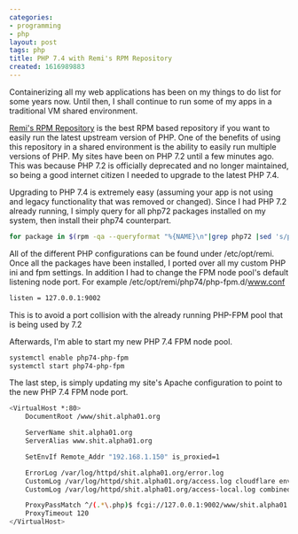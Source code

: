 ```yaml
---
categories:
- programming
- php
layout: post
tags: php
title: PHP 7.4 with Remi's RPM Repository
created: 1616989883
---
```


Containerizing all my web applications has been on my things to do list for some years now. Until then, I shall continue to run some of my apps in a traditional VM shared environment.

<a href="https://rpms.remirepo.net/" target="_blank">Remi's RPM Repository</a> is the best RPM based repository if you want to easily run the latest upstream version of PHP. One of the benefits of using this repository in a shared environment is the ability to easily run multiple versions of PHP. My sites have been on PHP 7.2 until a few minutes ago. This was because PHP 7.2 is officially deprecated and no longer maintained, so being a good internet citizen I needed to upgrade to the latest PHP 7.4.

Upgrading to PHP 7.4 is extremely easy (assuming your app is not using and legacy functionality that was removed or changed). Since I had PHP 7.2 already running, I simply query for all php72 packages installed on my system, then install their php74 counterpart.

```bash
for package in $(rpm -qa --queryformat "%{NAME}\n"|grep php72 |sed 's/php72/php74/g'); do yum install -y $package; done
```

All of the different PHP configurations can be found under /etc/opt/remi. Once all the packages have been installed, I ported over all my custom PHP ini and fpm settings. In addition I had to change the FPM node pool's default listening node port. For example /etc/opt/remi/php74/php-fpm.d/www.conf

```bash
listen = 127.0.0.1:9002
```

This is to avoid a port collision with the already running PHP-FPM pool that is being used by 7.2

Afterwards, I'm able to start my new PHP 7.4 FPM node pool.

```bash
systemctl enable php74-php-fpm
systemctl start php74-php-fpm
```

The last step, is simply updating my site's Apache configuration to point to the new PHP 7.4  FPM node port.

```bash
<VirtualHost *:80>
    DocumentRoot /www/shit.alpha01.org

    ServerName shit.alpha01.org
    ServerAlias www.shit.alpha01.org

    SetEnvIf Remote_Addr "192.168.1.150" is_proxied=1

    ErrorLog /var/log/httpd/shit.alpha01.org/error.log
    CustomLog /var/log/httpd/shit.alpha01.org/access.log cloudflare env=is_proxied
    CustomLog /var/log/httpd/shit.alpha01.org/access-local.log combined

    ProxyPassMatch ^/(.*\.php)$ fcgi://127.0.0.1:9002/www/shit.alpha01.org/$1
    ProxyTimeout 120
</VirtualHost>
```
